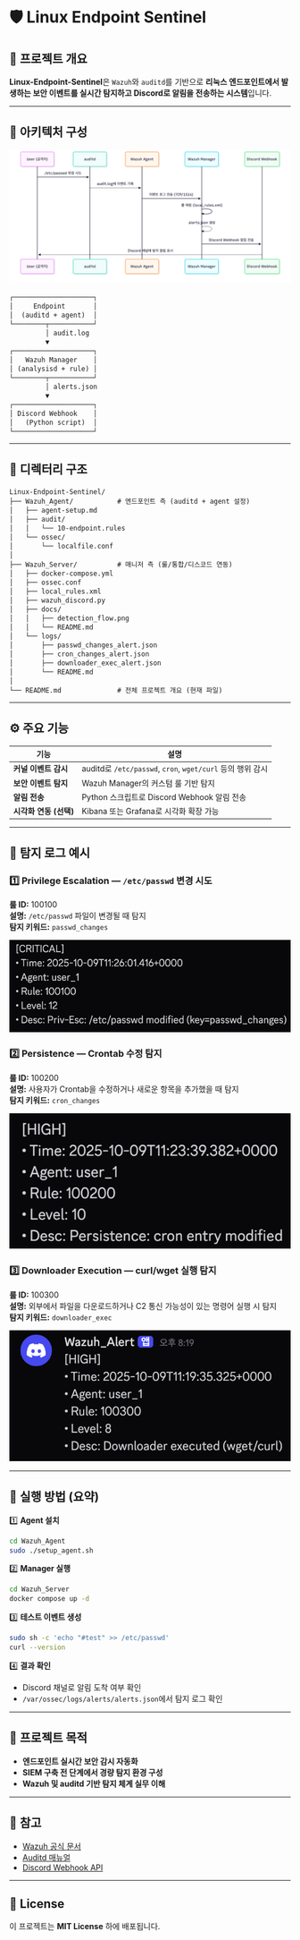 # 🛡️ Linux Endpoint Sentinel

## 📘 프로젝트 개요
**Linux-Endpoint-Sentinel**은 `Wazuh`와 `auditd`를 기반으로 **리눅스 엔드포인트에서 발생하는 보안 이벤트를 실시간 탐지하고 Discord로 알림을 전송하는 시스템**입니다.

---

## 🧩 아키텍처 구성

![Detection Flow](Wazuh_Server/docs/detection_flow.png)

```
┌────────────────────┐
│     Endpoint       │
│  (auditd + agent)  │
└────────┬───────────┘
         │ audit.log
         ▼
┌────────────────────┐
│   Wazuh Manager    │
│ (analysisd + rule) │
└────────┬───────────┘
         │ alerts.json
         ▼
┌────────────────────┐
│ Discord Webhook    │
│   (Python script)  │
└────────────────────┘
```

---

## 📁 디렉터리 구조

```
Linux-Endpoint-Sentinel/
├── Wazuh_Agent/           # 엔드포인트 측 (auditd + agent 설정)
│   ├── agent-setup.md
│   ├── audit/
│   │   └── 10-endpoint.rules
│   └── ossec/
│       └── localfile.conf
│
├── Wazuh_Server/          # 매니저 측 (룰/통합/디스코드 연동)
│   ├── docker-compose.yml
│   ├── ossec.conf
│   ├── local_rules.xml
│   ├── wazuh_discord.py
│   ├── docs/
│   │   ├── detection_flow.png
│   │   └── README.md
│   └── logs/
│       ├── passwd_changes_alert.json
│       ├── cron_changes_alert.json
│       ├── downloader_exec_alert.json
│       └── README.md
│
└── README.md              # 전체 프로젝트 개요 (현재 파일)
```

---

## ⚙️ 주요 기능
| 기능 | 설명 |
|------|------|
| **커널 이벤트 감시** | auditd로 `/etc/passwd`, `cron`, `wget/curl` 등의 행위 감시 |
| **보안 이벤트 탐지** | Wazuh Manager의 커스텀 룰 기반 탐지 |
| **알림 전송** | Python 스크립트로 Discord Webhook 알림 전송 |
| **시각화 연동 (선택)** | Kibana 또는 Grafana로 시각화 확장 가능 |

---

## 🚨 탐지 로그 예시

### 1️⃣ Privilege Escalation — `/etc/passwd` 변경 시도

**룰 ID:** 100100  
**설명:** `/etc/passwd` 파일이 변경될 때 탐지  
**탐지 키워드:** `passwd_changes`  

![Privilege Escalation Alert](Wazuh_Server/docs/alert_passwd_changes.png)

### 2️⃣ Persistence — Crontab 수정 탐지

**룰 ID:** 100200  
**설명:** 사용자가 Crontab을 수정하거나 새로운 항목을 추가했을 때 탐지  
**탐지 키워드:** `cron_changes`  

![Persistence Alert](Wazuh_Server/docs/alert_cron_changes.png)


### 3️⃣ Downloader Execution — curl/wget 실행 탐지

**룰 ID:** 100300  
**설명:** 외부에서 파일을 다운로드하거나 C2 통신 가능성이 있는 명령어 실행 시 탐지  
**탐지 키워드:** `downloader_exec`  

![Downloader Alert](Wazuh_Server/docs/alert_downloader_exec.png)

---

## 🚀 실행 방법 (요약)

1️⃣ **Agent 설치**
```bash
cd Wazuh_Agent
sudo ./setup_agent.sh
```

2️⃣ **Manager 실행**
```bash
cd Wazuh_Server
docker compose up -d
```

3️⃣ **테스트 이벤트 생성**
```bash
sudo sh -c 'echo "#test" >> /etc/passwd'
curl --version
```

4️⃣ **결과 확인**
- Discord 채널로 알림 도착 여부 확인
- `/var/ossec/logs/alerts/alerts.json`에서 탐지 로그 확인

---

## 🧠 프로젝트 목적
- **엔드포인트 실시간 보안 감시 자동화**
- **SIEM 구축 전 단계에서 경량 탐지 환경 구성**
- **Wazuh 및 auditd 기반 탐지 체계 실무 이해**

---

## 📌 참고
- [Wazuh 공식 문서](https://documentation.wazuh.com/)
- [Auditd 매뉴얼](https://access.redhat.com/documentation/en-us/red_hat_enterprise_linux/7/html/security_guide/sec-auditd)
- [Discord Webhook API](https://discord.com/developers/docs/resources/webhook)

---

## 🧩 License
이 프로젝트는 **MIT License** 하에 배포됩니다.
